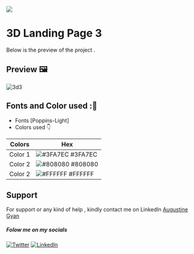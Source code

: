 <img src="https://img.shields.io/badge/Landing%20Pages-Beginner%20Friendly-blue">

# 3D Landing Page 3
Below is the preview of the project .


## Preview :framed_picture:


![3d3](https://user-images.githubusercontent.com/43218009/178617726-dce72359-336c-4cd5-9fe9-e383f63f8895.PNG)


## Fonts and Color used ::art:
- Fonts [Poppins-Light]
- Colors used :point_down:



| Colors             | Hex                                                                |
| ----------------- | ------------------------------------------------------------------ |
|  Color 1| ![#3FA7EC](https://via.placeholder.com/10/3FA7EC?text=+) #3FA7EC |
|  Color 2| ![#808080](https://via.placeholder.com/10/808080?text=+) #808080 |
|  Color 2| ![#FFFFFF](https://via.placeholder.com/10/FFFFFF?text=+) #FFFFFF |



## Support

For support or any kind of help , kindly contact me on LinkedIn [Augustine Gyan](https://www.linkedin.com/in/augustinegyan/) 

##### Folow me on my socials
<a href="https://www.twitter.com/AugustineGyan7" target="_blank"><img src="https://img.shields.io/badge/Twitter-%230077B5.svg?&style=flat-square&logo=twitter&logoColor=white" alt="Twitter"></a>
<a href="https://www.linkedin.com/in/augustinegyan/" target="_blank"><img src="https://img.shields.io/badge/LinkedIn-%230077B5.svg?&style=flat-square&logo=linkedin&logoColor=white" alt="LinkedIn"></a>


